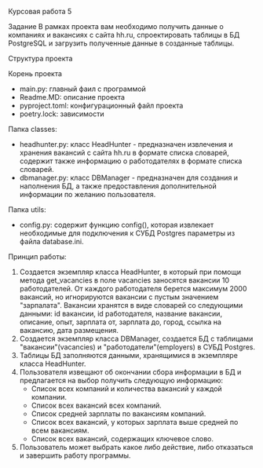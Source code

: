 Курсовая работа 5

Задание
В рамках проекта вам необходимо получить данные о компаниях и вакансиях с сайта hh.ru, спроектировать таблицы в БД PostgreSQL и загрузить 
полученные данные в созданные таблицы.

Структура проекта

Корень проекта
- main.py: главный фаил с программой
- Readme.MD: описание проекта
- pyproject.toml: конфигурационный файл проекта
- poetry.lock: зависимости

Папка classes:
- headhunter.py: класс HeadHunter - предназначен извлечения и хранения вакансий с сайта hh.ru в формате списка словарей, содержит также 
   информацию о работодателях в формате списка словарей.
- dbmanаger.py: класс DBManager - предназначен для создания и наполнения БД, а также предоставления дополнительной информации по
   желанию пользователя.

Папка utils:
- config.py: содержит функцию config(), которая извлекает необходимые для подключения к СУБД Postgres параметры из файла database.ini.


Принцип работы:
1. Создается экземпляр класса HeadHunter, в который при помощи метода get_vacancies в поле vacancies заносятся вакансии 10 работодателей.
    От каждого работодателя берется максимум 2000 вакансий, но игнорируются вакансии с пустым значением "зарпалата".
    Вакансии хранятся в виде словарей со следующими данными: id вакансии, id работодателя, название вакансии, описание, опыт, зарплата от,
    зарплата до, город, ссылка на вакансию, дата размещения.
2. Создается экземпляр класса DBManager, создается БД с таблицами "вакансии"(vacancies) и "работодатели"(employers) в СУБД Postgres.
3. Таблицы БД заполняются данными, хранящимися в экземпляре класса HeadHunter.
4. Пользователя извещают об окончании сбора информации в БД и предлагается на выбор получить следующую информацию:
    - Список всех компаний и количества вакансий у каждой компании.
    - Список всех вакансий всех компаний.
    - Список средней зарплаты по вакансиям компаний.
    - Список всех вакансий, у которых зарплата выше средней по всем вакансиям.
    - Список всех вакансий, содержащих ключевое слово.
 5. Пользователь может выбрать какое либо действие, либо отказаться и завершить работу программы.



